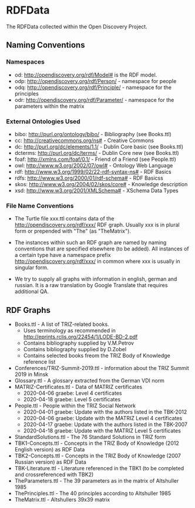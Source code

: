# RDFData

The RDFData collected within the Open Discovery Project.

## Naming Conventions

### Namespaces

* od: <http://opendiscovery.org/rdf/Model#> is the RDF model.
* odp: <http://opendiscovery.org/rdf/Person/> - namespace for people
* odq: <http://opendiscovery.org/rdf/Principle/> - namespace for the principles
* odr: <http://opendiscovery.org/rdf/Parameter/> - namespace for the parameters within the matrix

### External Ontologies Used

* bibo: <http://purl.org/ontology/bibo/> - Bibliography (see Books.ttl)
* cc: <http://creativecommons.org/ns#> - Creative Commons
* dc: <http://purl.org/dc/elements/1.1/> - Dublin Core basic (see Books.ttl)
* dcterms: <http://purl.org/dc/terms/> - Dublin Core new (see Books.ttl)
* foaf: <http://xmlns.com/foaf/0.1/> - Friend of a Friend (see People.ttl)
* owl: <http://www.w3.org/2002/07/owl#> - Ontology Web Language
* rdf: <http://www.w3.org/1999/02/22-rdf-syntax-ns#> - RDF Basics
* rdfs: <http://www.w3.org/2000/01/rdf-schema#> - RDF Basicss
* skos: <http://www.w3.org/2004/02/skos/core#> - Knowledge description 
* xsd: <http://www.w3.org/2001/XMLSchema#> - XSchema Data Types

### File Name Conventions

* The Turtle file xxx.ttl contains data of the
  <http://opendiscovery.org/rdf/xxx/> RDF graph. Usually xxx is in plural
  form or prepended with "The" (as "TheMatrix").

* The instances within such an RDF graph are named by naming conventions that
  are specified elsewhere (to be added). All instances of a certain type have
  a namespace prefix <http://opendiscovery.org/rdf/xxx/> in common where xxx
  is usually in singular form.

* We try to supply all graphs with information in english, german and russian.
  It is a raw translation by Google Translate that requires additional QA. 

## RDF Graphs

* Books.ttl - A list of TRIZ-related books.
  * Uses terminology as recommended in <http://eprints.rclis.org/22454/1/LODE-BD-2.pdf>
  * Contains bibliography supplied by V.M.Petrov
  * Contains bibliography supplied by D.Zobel
  * Contains selected books freom the TRIZ Body of Knowledge reference list
* Conferences/TRIZ-Summit-2019.ttl - information about the TRIZ Summit 2019 in
  Minsk
* Glossary.ttl - A glossary extracted from the German VDI norm
* MATRIZ-Certificates.ttl - Data of MATRIZ certificates
  * 2020-04-06 graebe: Level 4 certificates
  * 2020-04-18 graebe: Level 5 certificates
* People.ttl - People within the TRIZ Social Network
  * 2020-04-01 graebe: Update with the authors listed in the TBK-2012
  * 2020-04-06 graebe: Update with the MATRIZ Level 4 certificates
  * 2020-04-17 graebe: Update with the authors listed in the TBK-2007
  * 2020-04-18 graebe: Update with the MATRIZ Level 5 certificates
* StandardSolutions.ttl - The 76 Standard Solutions in TRIZ form
* TBK1-Concepts.ttl - Concepts in the TRIZ Body of Knowledge (2012 English
  version) as RDF Data
* TBK2-Concepts.ttl - Concepts in the TRIZ Body of Knowledge (2007 Russian
  version) as RDF Data
* TBK-Literature.ttl - Literature referenced in the TBK1 (to be completed and
  crossreferenced with TBK2)
* TheParameters.ttl - The 39 parameters as in the matrix of Altshuller 1985 
* ThePrinciples.ttl - The 40 principles according to Altshuller 1985 
* TheMatrix.ttl - Altshullers 39x39 matrix 

